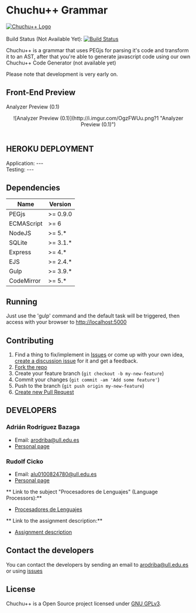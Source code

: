 # Chuchu++ Grammar
[![Chuchu++ Logo](http://i.imgur.com/pokEntB.png?1)](#)<br><br>
Build Status (Not Available Yet): [![Build Status](https://travis-ci.org/AdrianBZG/SyncMe.svg?branch=master)](---)

Chuchu++ is a grammar that uses PEGjs for parsing it's code and transform it to an AST, after that you're able to generate javascript code using our own Chuchu++ Code Generator (not available yet)

Please note that development is very early on.

## Front-End Preview

Analyzer Preview (0.1)<br>
<div style="text-align:center">![Analyzer Preview (0.1)](http://i.imgur.com/OgzFWUu.png?1 "Analyzer Preview (0.1)")</div><br>

## HEROKU DEPLOYMENT

Application: --- <br>
Testing: --- <br>


## Dependencies

| Name         | Version                          |
|--------------|----------------------------------|
| PEGjs        | >= 0.9.0                         |
| ECMAScript   | >= 6 |
| NodeJS      |  >= 5.*                                |
| SQLite      |  >= 3.1.*                               |
| Express      |  >= 4.*                               |
| EJS      |  >= 2.4.*                               |
| Gulp      |  >= 3.9.*                               |
| CodeMirror      |  >= 5.*                               |

## Running

Just use the 'gulp' command and the default task will be triggered, then access with your browser to [http://localhost:5000](http://localhost:5000)

## Contributing

1. Find a thing to fix/implement in [Issues](https://github.com/AdrianBZG/ChuchuPlusPlus/issues?direction=desc&sort=created&state=open) or come up with your own idea, [create a discussion issue](https://github.com/AdrianBZG/ChuchuPlusPlus/issues/new) for it and get a feedback.
2. [Fork the repo](https://help.github.com/articles/fork-a-repo)
3. Create your feature branch (`git checkout -b my-new-feature`)
4. Commit your changes (`git commit -am 'Add some feature'`)
5. Push to the branch (`git push origin my-new-feature`)
6. [Create new Pull Request](https://help.github.com/articles/using-pull-requests)

## DEVELOPERS

### Adrián Rodríguez Bazaga
  - Email: arodriba@ull.edu.es
  - [Personal page](http://adrianbzg.github.io)

### Rudolf Cicko
  - Email: alu0100824780@ull.edu.es
  - [Personal page](http://alu0100824780.github.io)

** Link to the subject "Procesadores de Lenguajes" (Language Processors):**

* [Procesadores de Lenguajes](https://campusvirtual.ull.es/1516/course/view.php?id=178)

** Link to the assignment description:**

* [Assignment description](https://campusvirtual.ull.es/1516/mod/workshop/view.php?id=148789)

## Contact the developers

You can contact the developers by sending an email to [arodriba@ull.edu.es](mailto:arodriba@ull.edu.es) or using [issues](https://github.com/AdrianBZG/ChuchuPlusPlus/issues)

## License

Chuchu++ is a Open Source project licensed under [GNU GPLv3](LICENSE).
